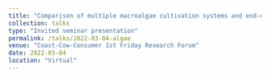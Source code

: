 ```yaml
---
title: "Comparison of multiple macroalgae cultivation systems and end‑use strategies based upon life cycle assessment"
collection: talks
type: "Invited seminar presentation"
permalink: /talks/2022-03-04-algae
venue: "Coast‑Cow‑Consumer 1st Friday Research Forum"
date: 2022-03-04
location: "Virtual"
---
```


